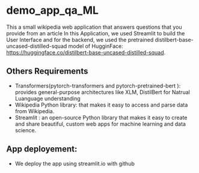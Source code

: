 # demo_app_qa_ML
This a small wikipedia web application that answers questions that you provide from an article
In this Application, we used Streamlit to build the User Interface and for the backend, we used the pretrained distilbert-base-uncased-distilled-squad model of HugginFace:
https://huggingface.co/distilbert-base-uncased-distilled-squad.

## Others Requirements
* Transformers(pytorch-transformers and pytorch-pretrained-bert ): provides general-purpose architectures like XLM, DistilBert for Natrual Luanguage understanding
* Wikipedia Python library:  that makes it easy to access and parse data from Wikipedia.
* Streamlit : an open-source Python library that makes it easy to create and share beautiful, custom web apps for machine learning and data science. 

## App deployement: 

* We deploy the app using streamlit.io with github


